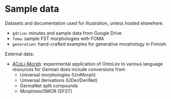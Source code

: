 # Sample data

Datasets and documentation used for illustration, unless hosted elsewhere.

- `gdrive`: minutes and sample data from Google Drive
- `foma`: sample FST morphologies with FOMA
- `generation`: hand-crafted examples for generative morphology in Finnish

External data:
- [ACoLi-Morph](https://github.com/acoli-repo/acoli-morph): experimental application of OntoLex to various language resources for German
	does include conversions from
	- Universal morphologies (UniMorph)
	- Universal derivations (UDer/DeriNet)
	- GermaNet split compounds
	- Morphisto/SMOR (SFST)
	
